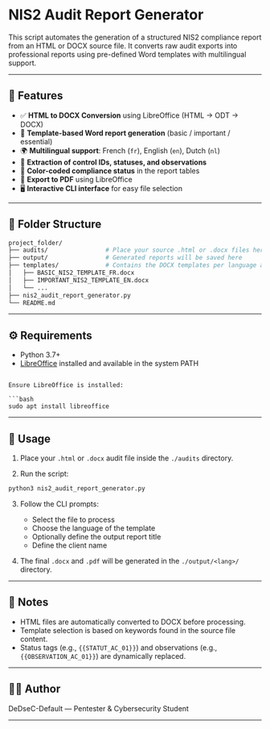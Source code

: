 # NIS2 Audit Report Generator

This script automates the generation of a structured NIS2 compliance report from an HTML or DOCX source file. It converts raw audit exports into professional reports using pre-defined Word templates with multilingual support.

---

## 🚀 Features

* ✅ **HTML to DOCX Conversion** using LibreOffice (HTML → ODT → DOCX)
* 📑 **Template-based Word report generation** (basic / important / essential)
* 🌍 **Multilingual support**: French (`fr`), English (`en`), Dutch (`nl`)
* 🎯 **Extraction of control IDs, statuses, and observations**
* 🎨 **Color-coded compliance status** in the report tables
* 📄 **Export to PDF** using LibreOffice
* 🖥️ **Interactive CLI interface** for easy file selection

---

## 📁 Folder Structure

```bash
project_folder/
├── audits/                # Place your source .html or .docx files here
├── output/                # Generated reports will be saved here
├── templates/             # Contains the DOCX templates per language and type
│   ├── BASIC_NIS2_TEMPLATE_FR.docx
│   ├── IMPORTANT_NIS2_TEMPLATE_EN.docx
│   └── ...
├── nis2_audit_report_generator.py
└── README.md
```

---

## ⚙️ Requirements

* Python 3.7+
* [LibreOffice](https://www.libreoffice.org/) installed and available in the system PATH
```

Ensure LibreOffice is installed:

```bash
sudo apt install libreoffice
```

---

## 🧪 Usage

1. Place your `.html` or `.docx` audit file inside the `./audits` directory.

2. Run the script:

```bash
python3 nis2_audit_report_generator.py
```

3. Follow the CLI prompts:

   * Select the file to process
   * Choose the language of the template
   * Optionally define the output report title
   * Define the client name

4. The final `.docx` and `.pdf` will be generated in the `./output/<lang>/` directory.

---

## 📌 Notes

* HTML files are automatically converted to DOCX before processing.
* Template selection is based on keywords found in the source file content.
* Status tags (e.g., `{{STATUT_AC_01}}`) and observations (e.g., `{{OBSERVATION_AC_01}}`) are dynamically replaced.

---

## 🧑‍💻 Author

DeDseC-Default — Pentester & Cybersecurity Student

---
